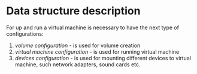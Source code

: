 # Data structure description

For up and run a virtual machine is necessary to have the next type of configurations:

1. _volume configuration_ - is used for volume creation
2. _virtual machine configuration_ - is used for running virtual machine
3. _devices configuration_ - is used for mounting different devices to virtual machine, such network adapters, sound cards etc.
